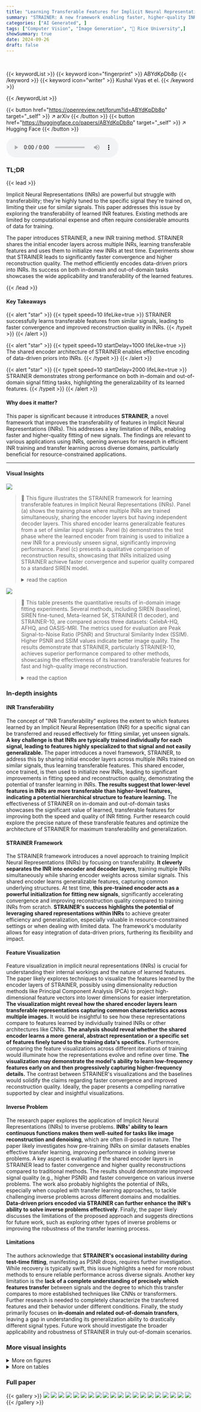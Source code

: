 ```yaml
---
title: "Learning Transferable Features for Implicit Neural Representations"
summary: "STRAINER: A new framework enabling faster, higher-quality INR fitting by leveraging transferable features across similar signals, significantly boosting INR performance."
categories: ["AI Generated", ]
tags: ["Computer Vision", "Image Generation", "🏢 Rice University",]
showSummary: true
date: 2024-09-26
draft: false
---
```


<br>

{{< keywordList >}}
{{< keyword icon="fingerprint" >}} ABYdKpDb8p {{< /keyword >}}
{{< keyword icon="writer" >}} Kushal Vyas et el. {{< /keyword >}}
 
{{< /keywordList >}}

{{< button href="https://openreview.net/forum?id=ABYdKpDb8p" target="_self" >}}
↗ arXiv
{{< /button >}}
{{< button href="https://huggingface.co/papers/ABYdKpDb8p" target="_self" >}}
↗ Hugging Face
{{< /button >}}



<audio controls>
    <source src="https://ai-paper-reviewer.com/ABYdKpDb8p/podcast.wav" type="audio/wav">
    Your browser does not support the audio element.
</audio>


### TL;DR


{{< lead >}}

Implicit Neural Representations (INRs) are powerful but struggle with transferability; they're highly tuned to the specific signal they're trained on, limiting their use for similar signals.  This paper addresses this issue by exploring the transferability of learned INR features.  Existing methods are limited by computational expense and often require considerable amounts of data for training. 

The paper introduces STRAINER, a new INR training method.  STRAINER shares the initial encoder layers across multiple INRs, learning transferable features and uses them to initialize new INRs at test time. Experiments show that STRAINER leads to significantly faster convergence and higher reconstruction quality. The method efficiently encodes data-driven priors into INRs.  Its success on both in-domain and out-of-domain tasks showcases the wide applicability and transferability of the learned features.

{{< /lead >}}


#### Key Takeaways

{{< alert "star" >}}
{{< typeit speed=10 lifeLike=true >}} STRAINER successfully learns transferable features from similar signals, leading to faster convergence and improved reconstruction quality in INRs. {{< /typeit >}}
{{< /alert >}}

{{< alert "star" >}}
{{< typeit speed=10 startDelay=1000 lifeLike=true >}} The shared encoder architecture of STRAINER enables effective encoding of data-driven priors into INRs. {{< /typeit >}}
{{< /alert >}}

{{< alert "star" >}}
{{< typeit speed=10 startDelay=2000 lifeLike=true >}} STRAINER demonstrates strong performance on both in-domain and out-of-domain signal fitting tasks, highlighting the generalizability of its learned features. {{< /typeit >}}
{{< /alert >}}

#### Why does it matter?
This paper is significant because it introduces **STRAINER**, a novel framework that improves the transferability of features in Implicit Neural Representations (INRs). This addresses a key limitation of INRs, enabling faster and higher-quality fitting of new signals.  The findings are relevant to various applications using INRs,  opening avenues for research in efficient INR training and transfer learning across diverse domains, particularly beneficial for resource-constrained applications.

------
#### Visual Insights



![](https://ai-paper-reviewer.com/ABYdKpDb8p/figures_1_1.jpg)

> 🔼 This figure illustrates the STRAINER framework for learning transferable features in Implicit Neural Representations (INRs).  Panel (a) shows the training phase where multiple INRs are trained simultaneously, sharing the encoder layers but having independent decoder layers.  This shared encoder learns generalizable features from a set of similar input signals. Panel (b) demonstrates the test phase where the learned encoder from training is used to initialize a new INR for a previously unseen signal, significantly improving performance. Panel (c) presents a qualitative comparison of reconstruction results, showcasing that INRs initialized using STRAINER achieve faster convergence and superior quality compared to a standard SIREN model.
> <details>
> <summary>read the caption</summary>
> Figure 1: STRAINER - Learning Transferable Features for Implicit Neural Representations. During training time (a), STRAINER divides an INR into encoder and decoder layers. STRAINER fits similar signals while sharing the encoder layers, capturing a rich set of transferrable features. At test-time, STRAINER serves as powerful initialization for fitting a new signal (b). An INR initialized with STRAINER's learned encoder features achieves (c) faster convergence and better quality reconstruction compared to baseline SIREN models.
> </details>





![](https://ai-paper-reviewer.com/ABYdKpDb8p/tables_6_1.jpg)

> 🔼 This table presents the quantitative results of in-domain image fitting experiments.  Several methods, including SIREN (baseline), SIREN fine-tuned, Meta-learned 5K, STRAINER (1 decoder), and STRAINER-10, are compared across three datasets: CelebA-HQ, AFHQ, and OASIS-MRI. The metrics used for evaluation are Peak Signal-to-Noise Ratio (PSNR) and Structural Similarity Index (SSIM). Higher PSNR and SSIM values indicate better image quality. The results demonstrate that STRAINER, particularly STRAINER-10, achieves superior performance compared to other methods, showcasing the effectiveness of its learned transferable features for fast and high-quality image reconstruction.
> <details>
> <summary>read the caption</summary>
> Table 1: In-domain image fitting evaluation. STRAINER's learned features yield powerful initialization at test-time resulting in high quality in-domain image fitting
> </details>





### In-depth insights


#### INR Transferability
The concept of "INR Transferability" explores the extent to which features learned by an Implicit Neural Representation (INR) for a specific signal can be transferred and reused effectively for fitting similar, yet unseen signals.  **A key challenge is that INRs are typically trained individually for each signal, leading to features highly specialized to that signal and not easily generalizable.** The paper introduces a novel framework, STRAINER, to address this by sharing initial encoder layers across multiple INRs trained on similar signals, thus learning transferable features.  This shared encoder, once trained, is then used to initialize new INRs, leading to significant improvements in fitting speed and reconstruction quality, demonstrating the potential of transfer learning in INRs.  **The results suggest that lower-level features in INRs are more transferable than higher-level features, indicating a potential hierarchical structure to feature learning.**  The effectiveness of STRAINER on in-domain and out-of-domain tasks showcases the significant value of learned, transferable features for improving both the speed and quality of INR fitting. Further research could explore the precise nature of these transferable features and optimize the architecture of STRAINER for maximum transferability and generalization.

#### STRAINER Framework
The STRAINER framework introduces a novel approach to training Implicit Neural Representations (INRs) by focusing on transferability.  **It cleverly separates the INR into encoder and decoder layers**, training multiple INRs simultaneously while sharing encoder weights across similar signals. This shared encoder learns generalizable features, capturing common underlying structures. At test time, **this pre-trained encoder acts as a powerful initialization for fitting new signals**, significantly accelerating convergence and improving reconstruction quality compared to training INRs from scratch.  **STRAINER's success highlights the potential of leveraging shared representations within INRs** to achieve greater efficiency and generalization, especially valuable in resource-constrained settings or when dealing with limited data. The framework's modularity allows for easy integration of data-driven priors, furthering its flexibility and impact.

#### Feature Visualization
Feature visualization in implicit neural representations (INRs) is crucial for understanding their internal workings and the nature of learned features.  The paper likely explores techniques to visualize the features learned by the encoder layers of STRAINER, possibly using dimensionality reduction methods like Principal Component Analysis (PCA) to project high-dimensional feature vectors into lower dimensions for easier interpretation.  **The visualization might reveal how the shared encoder layers learn transferable representations capturing common characteristics across multiple images.** It would be insightful to see how these representations compare to features learned by individually trained INRs or other architectures like CNNs. **The analysis should reveal whether the shared encoder learns a more general, abstract representation or a specific set of features finely tuned to the training data's specifics.**  Furthermore, comparing the feature visualizations across different iterations of training would illuminate how the representations evolve and refine over time.  **The visualization may demonstrate the model's ability to learn low-frequency features early on and then progressively capturing higher-frequency details.** The contrast between STRAINER's visualizations and the baselines would solidify the claims regarding faster convergence and improved reconstruction quality.  Ideally, the paper presents a compelling narrative supported by clear and insightful visualizations.

#### Inverse Problem
The research paper explores the application of Implicit Neural Representations (INRs) to inverse problems.  **INRs' ability to learn continuous functions makes them well-suited for tasks like image reconstruction and denoising**, which are often ill-posed in nature. The paper likely investigates how pre-training INRs on similar datasets enables effective transfer learning, improving performance in solving inverse problems.  A key aspect is evaluating if the shared encoder layers in STRAINER lead to faster convergence and higher quality reconstructions compared to traditional methods.  The results should demonstrate improved signal quality (e.g., higher PSNR) and faster convergence on various inverse problems. The work also probably highlights the potential of INRs, especially when coupled with transfer learning approaches, to tackle challenging inverse problems across different domains and modalities.  **Data-driven priors encoded via STRAINER can further enhance the INR's ability to solve inverse problems effectively**. Finally, the paper likely discusses the limitations of the proposed approach and suggests directions for future work, such as exploring other types of inverse problems or improving the robustness of the transfer learning process.

#### Limitations
The authors acknowledge that **STRAINER's occasional instability during test-time fitting**, manifesting as PSNR drops, requires further investigation.  While recovery is typically swift, this issue highlights a need for more robust methods to ensure reliable performance across diverse signals. Another key limitation is the **lack of a complete understanding of precisely which features transfer** between signals and the degree to which this transfer compares to more established techniques like CNNs or transformers.  Further research is needed to completely characterize the transferred features and their behavior under different conditions. Finally, the study primarily focuses on **in-domain and related out-of-domain transfers**, leaving a gap in understanding its generalization ability to drastically different signal types.  Future work should investigate the broader applicability and robustness of STRAINER in truly out-of-domain scenarios.


### More visual insights

<details>
<summary>More on figures
</summary>


![](https://ai-paper-reviewer.com/ABYdKpDb8p/figures_2_1.jpg)

> 🔼 The figure compares the performance of different INR initialization methods for image fitting on the CelebA-HQ dataset.  It demonstrates that STRAINER, particularly STRAINER-10 (trained on 10 images), significantly outperforms other methods, including SIREN (random initialization), SIREN finetuned (initialized using another image), and meta-learning based methods like Meta-Learned 5K, TransINR, and IPC in terms of PSNR (Peak Signal-to-Noise Ratio) at different numbers of iterations, showcasing STRAINER's faster convergence and improved reconstruction quality.
> <details>
> <summary>read the caption</summary>
> Figure 2: STRAINER learns faster. We show the reconstruction quality (PSNR) of different initialization schemes for in-domain image fitting on CelebA-HQ [22]. We compare SIREN [39] model initialized by (1) random weights (SIREN), (2) fitting on another face image (SIREN finetuned), (3) STRAINER -1 (trained using one face image), and (4) STRAINER-10 (trained using ten face images). We also evaluate against multiple baselines such as Meta-Learned 5K [45], TransINR[9], and IPC[23]
> </details>



![](https://ai-paper-reviewer.com/ABYdKpDb8p/figures_4_1.jpg)

> 🔼 This figure compares the learned features of STRAINER and SIREN models at different iterations (0, 50, 100).  It shows that STRAINER learns low-dimensional structures quickly and captures high-frequency details faster than SIREN, as evidenced by the principal component analysis (PCA) of learned features and the power spectra of reconstructed images. The reconstructed images further illustrate STRAINER's superior performance in fitting high frequencies.
> <details>
> <summary>read the caption</summary>
> Figure 3: Visualization of learned features in STRAINER and baseline SIREN model. We visualize (a) the first principal component of the learned encoder features for STRAINER and corresponding layer for SIREN. At iteration 0, STRAINER's features already capture a low dimensional structure allowing it to quickly adapt to the cat image. High frequency detail emerges in STRAINER's learned features by iteration 50, whereas SIREN is lacking at iteration 100. The inset showing the power spectrum of the reconstructed image further confirms that STRAINER learns high frequency faster. We also show the (b) reconstructed images and remark that STRAINER fits high frequencies faster.
> </details>



![](https://ai-paper-reviewer.com/ABYdKpDb8p/figures_5_1.jpg)

> 🔼 This figure compares the convergence speed of STRAINER and SIREN models when fitting an unseen signal.  The histograms of absolute gradients for three different layers (1, 5, and the last layer) are plotted over 1000 iterations. STRAINER shows faster convergence to both low and high frequencies than SIREN, highlighting its superior initialization.
> <details>
> <summary>read the caption</summary>
> Figure 4: STRAINER converges to low and high frequencies fast. We plot the histogram of absolute gradients of layers 1, 5 and last over 1000 iterations while fitting an unseen signal. At test time, STRAINER’s initialization quickly learns low frequency, receiving large gradients update at the start in its initial layers and reaching convergence. The Decoder layer in STRAINER also fits high frequency faster. Large gradients from corresponding SIREN layers show it learning significant features as late as 1000 iterations.
> </details>



![](https://ai-paper-reviewer.com/ABYdKpDb8p/figures_8_1.jpg)

> 🔼 This figure visualizes how different methods partition the input space when learning INRs.  Panel (a) shows the initial partitioning of the input space for Meta-Learned 5K, STRAINER, and SIREN. Panel (b) shows how these partitions change after fitting a new image. STRAINER demonstrates a more structured and data-driven partitioning compared to the other methods, improving transferability to new signals.
> <details>
> <summary>read the caption</summary>
> Figure 6: Visualizing density of partitions in input space of learned models. We use the method introduced in [20] to approximate the input space partition of the INR. We present the input space partitions for layers 2,3,4 across (a) Meta-learned 5K and STRAINER initialization and (b) at test time optimization. STRAINER learns an input space partitioning which is more attuned to the prior of the dataset, compared to meta learned which is comparatively more random. We also observe that SIREN (iii) learns an input space partitioning highly specific to the image leading to inefficient transferability for fitting a new image (iv) with significantly different underlying partitioned input space. This explains the better in-domain performance of STRAINER compared to Meta-learned 5K, as the shallower layers after pre-training provide a better input space subdivision to the deeper layers to further subdivide.
> </details>



![](https://ai-paper-reviewer.com/ABYdKpDb8p/figures_14_1.jpg)

> 🔼 This figure shows the impact of varying the number of shared layers in the STRAINER model on the reconstruction quality (PSNR).  The experiment uses a 5-layered SIREN model, fitting one image.  It compares a baseline SIREN model, a fine-tuned SIREN, and different versions of STRAINER, where STRAINER is modified to share an increasing number of initial layers (2, 3, 4, 5) while fitting an image. The results clearly demonstrate that increasing the number of shared layers leads to better reconstruction quality, as measured by PSNR. This highlights the importance of shared encoder layers in STRAINER's ability to learn transferable features and achieve faster and better signal reconstruction.
> <details>
> <summary>read the caption</summary>
> Figure 7: Sharing different number of layers in STRAINER's encoder. We see that by increasing the number of shared layers, STRAINER's ability to recover the signal also improves.
> </details>



![](https://ai-paper-reviewer.com/ABYdKpDb8p/figures_15_1.jpg)

> 🔼 This figure illustrates the STRAINER framework for learning transferable features in Implicit Neural Representations (INRs).  Panel (a) shows the training process where multiple INRs are trained simultaneously, sharing encoder layers while having separate decoder layers. This allows STRAINER to learn generalizable features from similar signals. Panel (b) demonstrates the testing phase where the pre-trained encoder is used to initialize a new INR for a previously unseen signal.  Panel (c) compares the reconstruction quality of an INR initialized with STRAINER's encoder against a baseline SIREN model, showcasing STRAINER's improved speed and accuracy.
> <details>
> <summary>read the caption</summary>
> Figure 1: STRAINER - Learning Transferable Features for Implicit Neural Representations. During training time (a), STRAINER divides an INR into encoder and decoder layers. STRAINER fits similar signals while sharing the encoder layers, capturing a rich set of transferrable features. At test-time, STRAINER serves as powerful initialization for fitting a new signal (b). An INR initialized with STRAINER's learned encoder features achieves (c) faster convergence and better quality reconstruction compared to baseline SIREN models.
> </details>



![](https://ai-paper-reviewer.com/ABYdKpDb8p/figures_15_2.jpg)

> 🔼 The figure compares the performance of different INR initialization methods on a face image fitting task using PSNR metric. STRAINER, which uses a shared encoder trained on multiple images, shows significant improvement in reconstruction quality and convergence speed over baselines like SIREN (random initialization), SIREN finetuned (fine-tuned on a single image), and Meta-Learned 5K.
> <details>
> <summary>read the caption</summary>
> Figure 2: STRAINER learns faster. We show the reconstruction quality (PSNR) of different initialization schemes for in-domain image fitting on CelebA-HQ [22]. We compare SIREN [39] model initialized by (1) random weights (SIREN), (2) fitting on another face image (SIREN finetuned), (3) STRAINER -1 (trained using one face image), and (4) STRAINER-10 (trained using ten face images). We also evaluate against multiple baselines such as Meta-Learned 5K [45], TransINR[9], and IPC[23]
> </details>



![](https://ai-paper-reviewer.com/ABYdKpDb8p/figures_16_1.jpg)

> 🔼 This figure shows a comparison of the super-resolution results achieved by SIREN and STRAINER.  The left side displays visual results of super-resolution on a sample image using both methods. The right side presents a plot showing how the Peak Signal-to-Noise Ratio (PSNR) changes over iterations. The plot illustrates that STRAINER-10(Fast) achieves similar performance to SIREN but requires significantly fewer iterations to reach the same PSNR value, showing its faster convergence for super-resolution tasks.  The HQ version of STRAINER-10 is also included for further comparison.
> <details>
> <summary>read the caption</summary>
> Figure 10: Super Resolution using STRAINER. We show the reconstructed results (a) on the left using SIREN and STRAINER. We also plot (b) the trajectory of PSNR with iterations. STRAINER-10 (Fast) achieves comparable PSNR to SIREN in approximately a third of the runtime.
> </details>



![](https://ai-paper-reviewer.com/ABYdKpDb8p/figures_17_1.jpg)

> 🔼 The figure shows the PSNR (Peak Signal-to-Noise Ratio) of different INR (Implicit Neural Representation) initialization methods over training iterations for fitting in-domain face images from the CelebA-HQ dataset.  It compares the performance of a standard SIREN model, a fine-tuned SIREN model, STRAINER with 1 decoder, STRAINER with 10 decoders, and other meta-learning baselines (Meta-Learned 5K, TransINR, IPC). STRAINER, which shares encoder layers across multiple INRs during training, demonstrates faster convergence and superior PSNR compared to the other methods, highlighting the effectiveness of its transfer learning approach.
> <details>
> <summary>read the caption</summary>
> Figure 2: STRAINER learns faster. We show the reconstruction quality (PSNR) of different initialization schemes for in-domain image fitting on CelebA-HQ [22]. We compare SIREN [39] model initialized by (1) random weights (SIREN), (2) fitting on another face image (SIREN finetuned), (3) STRAINER -1 (trained using one face image), and (4) STRAINER-10 (trained using ten face images). We also evaluate against multiple baselines such as Meta-Learned 5K [45], TransINR[9], and IPC[23]
> </details>



![](https://ai-paper-reviewer.com/ABYdKpDb8p/figures_18_1.jpg)

> 🔼 This figure compares the performance of STRAINER and SIREN in reconstructing a complex 3D model (Thai statue) after being trained on a simpler dataset (chair shapes from ShapeNet).  The ground truth, STRAINER reconstruction, and SIREN reconstruction are shown. Red circles highlight areas where STRAINER shows superior detail and faster convergence to high-frequency information, demonstrating the effectiveness of STRAINER's transferable features.
> <details>
> <summary>read the caption</summary>
> Figure 12: We use ten shapes from the chair category of ShapeNet[7] to train STRAINER, and use that initialization to fit a much more complex volume (the Thai statue[35]). We compare the intermediate outputs for both STRAINER and SIREN for 150 iterations to highlight STRAINER’s ability to learn ridges and high frequency information faster.
> </details>



![](https://ai-paper-reviewer.com/ABYdKpDb8p/figures_19_1.jpg)

> 🔼 This figure visualizes the learned features of STRAINER and compares them to a baseline SIREN model.  The PCA of learned features highlights how STRAINER captures low-dimensional structure early in training, enabling quicker adaptation to new signals.  The power spectrum of reconstructed images confirms that STRAINER learns high frequencies faster than SIREN.  Reconstructed images further illustrate STRAINER's superior performance.
> <details>
> <summary>read the caption</summary>
> Figure 3: Visualization of learned features in STRAINER and baseline SIREN model. We visualize (a) the first principal component of the learned encoder features for STRAINER and corresponding layer for SIREN. At iteration 0, STRAINER's features already capture a low dimensional structure allowing it to quickly adapt to the cat image. High frequency detail emerges in STRAINER's learned features by iteration 50, whereas SIREN is lacking at iteration 100. The inset showing the power spectrum of the reconstructed image further confirms that STRAINER learns high frequency faster. We also show the (b) reconstructed images and remark that STRAINER fits high frequencies faster.
> </details>



![](https://ai-paper-reviewer.com/ABYdKpDb8p/figures_20_1.jpg)

> 🔼 This figure illustrates the STRAINER framework for learning transferable features in Implicit Neural Representations (INRs).  Panel (a) shows the training phase where multiple INRs share encoder layers while having independent decoder layers.  This shared encoder learns transferable features across signals. Panel (b) demonstrates the test phase where the learned encoder from (a) is used to initialize a new INR for a new signal, resulting in faster convergence. Panel (c) shows the result of the improved reconstruction quality achieved by using STRAINER compared to a baseline method (SIREN).
> <details>
> <summary>read the caption</summary>
> Figure 1: STRAINER - Learning Transferable Features for Implicit Neural Representations. During training time (a), STRAINER divides an INR into encoder and decoder layers. STRAINER fits similar signals while sharing the encoder layers, capturing a rich set of transferrable features. At test-time, STRAINER serves as powerful initialization for fitting a new signal (b). An INR initialized with STRAINER's learned encoder features achieves (c) faster convergence and better quality reconstruction compared to baseline SIREN models.
> </details>



![](https://ai-paper-reviewer.com/ABYdKpDb8p/figures_21_1.jpg)

> 🔼 This figure visualizes how different models partition the input space at initialization and after fitting an image.  STRAINER shows a more structured and data-driven partitioning compared to Meta-Learned 5K and SIREN. This structured partitioning explains its better transferability and faster convergence.
> <details>
> <summary>read the caption</summary>
> Figure 6: Visualizing density of partitions in input space of learned models. We use the method introduced in [20] to approximate the input space partition of the INR. We present the input space partitions for layers 2,3,4 across (a) Meta-learned 5K and STRAINER initialization and (b) at test time optimization. STRAINER learns an input space partitioning which is more attuned to the prior of the dataset, compared to meta learned which is comparatively more random. We also observe that SIREN (iii) learns an input space partitioning highly specific to the image leading to inefficient transferability for fitting a new image (iv) with significantly different underlying partitioned input space. This explains the better in-domain performance of STRAINER compared to Meta-learned 5K, as the shallower layers after pre-training provide a better input space subdivision to the deeper layers to further subdivide.
> </details>



</details>




<details>
<summary>More on tables
</summary>


![](https://ai-paper-reviewer.com/ABYdKpDb8p/tables_6_2.jpg)
> 🔼 This table presents the results of out-of-domain image fitting experiments.  The model was initially trained on CelebA-HQ images (faces) and then tested on images from two different datasets: AFHQ (animal faces, specifically cats) and OASIS-MRI (medical images).  The table compares the performance of Meta-learned 5K and two versions of STRAINER (STRAINER-10 and STRAINER-10 (Gray), where the latter uses a grayscale version of the data). The metrics used for comparison are Peak Signal-to-Noise Ratio (PSNR) and Structural Similarity Index (SSIM).  The results show that STRAINER outperforms Meta-learned 5K in all cases, demonstrating that the features learned during training on one dataset generalize effectively to other datasets.
> <details>
> <summary>read the caption</summary>
> Table 2: Out of domain image fitting evaluation, when trained on CelebA-HQ and tested on AFHQ and OASIS-MRI. STRAINER's learned features are a surprisingly good prior for fitting images out of its training domain.
> </details>

![](https://ai-paper-reviewer.com/ABYdKpDb8p/tables_6_3.jpg)
> 🔼 This table compares the performance of STRAINER with several baselines on image fitting tasks, both within the same domain (in-domain) and across different domains (out-of-domain).  It shows that STRAINER consistently outperforms the baselines in terms of PSNR (Peak Signal-to-Noise Ratio), demonstrating the effectiveness of its transferable feature learning approach. The results highlight STRAINER's ability to generalize to unseen data, even when the data is from a different domain than the training data. The table also includes results for models with and without test-time optimization (TTO), further showcasing STRAINER's advantage.
> <details>
> <summary>read the caption</summary>
> Table 3: Baseline evaluation for image-fitting for in-domain(ID) and out-of-domain(OD) data. STRAINER learns more transferable features resulting in better performance across the board. Models trained on CelebA-HQ unless mentioned otherwise. TTO = Test time optimization.
> </details>

![](https://ai-paper-reviewer.com/ABYdKpDb8p/tables_7_1.jpg)
> 🔼 This table shows the Peak Signal-to-Noise Ratio (PSNR), Structural SIMilarity index (SSIM), and Learned Perceptual Image Patch Similarity (LPIPS) for out-of-domain image fitting on Kodak images.  The results compare the performance of STRAINER-10 (trained on the CelebA-HQ dataset) against standard SIREN models with different network widths (256 and 512).  The metric values show that STRAINER-10 achieves better PSNR, SSIM, and lower LPIPS, indicating higher-quality image reconstruction and better perceptual similarity, especially for the wider network (512).
> <details>
> <summary>read the caption</summary>
> Table 4: Out-of-domain image fitting on Kodak Images [3]. STRAINER (trained on CelebA-HQ) allows better convergence comparable to high capacity SIREN models as indicated by PSNR metric.
> </details>

![](https://ai-paper-reviewer.com/ABYdKpDb8p/tables_7_2.jpg)
> 🔼 This table compares the training time and computational complexity of STRAINER with other methods.  It shows that STRAINER requires significantly less training time and fewer gradient updates than other methods, even when trained on a smaller dataset. This highlights STRAINER's efficiency and its ability to leverage a powerful initialization.
> <details>
> <summary>read the caption</summary>
> Table 5: Training time and compute complexity. We train all the methods for 5000 steps. STRAINER instantly learns a powerful initialization with minimal data and significantly fewer gradient updates.
> </details>

![](https://ai-paper-reviewer.com/ABYdKpDb8p/tables_7_3.jpg)
> 🔼 This table presents the results of applying the STRAINER method to inverse problems, specifically super-resolution and denoising. It shows that STRAINER achieves comparable or better PSNR (Peak Signal-to-Noise Ratio) than the baseline SIREN method in significantly fewer iterations, highlighting its efficiency and effectiveness for these tasks.
> <details>
> <summary>read the caption</summary>
> Table 6: STRAINER accelerates recovery of latent images in inverse problems. STRAINER captures an implicit prior over the training data allowing it to recover a clean latent image of comparable quality 3x faster making it useful for inverse problems.
> </details>

![](https://ai-paper-reviewer.com/ABYdKpDb8p/tables_16_1.jpg)
> 🔼 This table presents the Peak Signal-to-Noise Ratio (PSNR) and Structural Similarity Index (SSIM) values achieved by different methods for in-domain image fitting tasks on three datasets: CelebA-HQ, AFHQ, and OASIS-MRI.  It compares the performance of SIREN (a baseline implicit neural representation model), a fine-tuned SIREN model, Meta-learned 5K (a meta-learning based initialization method), STRAINER (with one decoder), and STRAINER-10 (with ten decoders).  The results demonstrate that STRAINER, particularly STRAINER-10, achieves significantly better PSNR and SSIM values compared to the baselines, indicating its effectiveness in leveraging learned transferable features for faster and higher-quality in-domain image fitting.
> <details>
> <summary>read the caption</summary>
> Table 1: In-domain image fitting evaluation. STRAINER's learned features yield powerful initialization at test-time resulting in high quality in-domain image fitting
> </details>

</details>




### Full paper

{{< gallery >}}
<img src="https://ai-paper-reviewer.com/ABYdKpDb8p/1.png" class="grid-w50 md:grid-w33 xl:grid-w25" />
<img src="https://ai-paper-reviewer.com/ABYdKpDb8p/2.png" class="grid-w50 md:grid-w33 xl:grid-w25" />
<img src="https://ai-paper-reviewer.com/ABYdKpDb8p/3.png" class="grid-w50 md:grid-w33 xl:grid-w25" />
<img src="https://ai-paper-reviewer.com/ABYdKpDb8p/4.png" class="grid-w50 md:grid-w33 xl:grid-w25" />
<img src="https://ai-paper-reviewer.com/ABYdKpDb8p/5.png" class="grid-w50 md:grid-w33 xl:grid-w25" />
<img src="https://ai-paper-reviewer.com/ABYdKpDb8p/6.png" class="grid-w50 md:grid-w33 xl:grid-w25" />
<img src="https://ai-paper-reviewer.com/ABYdKpDb8p/7.png" class="grid-w50 md:grid-w33 xl:grid-w25" />
<img src="https://ai-paper-reviewer.com/ABYdKpDb8p/8.png" class="grid-w50 md:grid-w33 xl:grid-w25" />
<img src="https://ai-paper-reviewer.com/ABYdKpDb8p/9.png" class="grid-w50 md:grid-w33 xl:grid-w25" />
<img src="https://ai-paper-reviewer.com/ABYdKpDb8p/10.png" class="grid-w50 md:grid-w33 xl:grid-w25" />
<img src="https://ai-paper-reviewer.com/ABYdKpDb8p/11.png" class="grid-w50 md:grid-w33 xl:grid-w25" />
<img src="https://ai-paper-reviewer.com/ABYdKpDb8p/12.png" class="grid-w50 md:grid-w33 xl:grid-w25" />
<img src="https://ai-paper-reviewer.com/ABYdKpDb8p/13.png" class="grid-w50 md:grid-w33 xl:grid-w25" />
<img src="https://ai-paper-reviewer.com/ABYdKpDb8p/14.png" class="grid-w50 md:grid-w33 xl:grid-w25" />
<img src="https://ai-paper-reviewer.com/ABYdKpDb8p/15.png" class="grid-w50 md:grid-w33 xl:grid-w25" />
<img src="https://ai-paper-reviewer.com/ABYdKpDb8p/16.png" class="grid-w50 md:grid-w33 xl:grid-w25" />
<img src="https://ai-paper-reviewer.com/ABYdKpDb8p/17.png" class="grid-w50 md:grid-w33 xl:grid-w25" />
<img src="https://ai-paper-reviewer.com/ABYdKpDb8p/18.png" class="grid-w50 md:grid-w33 xl:grid-w25" />
<img src="https://ai-paper-reviewer.com/ABYdKpDb8p/19.png" class="grid-w50 md:grid-w33 xl:grid-w25" />
<img src="https://ai-paper-reviewer.com/ABYdKpDb8p/20.png" class="grid-w50 md:grid-w33 xl:grid-w25" />
{{< /gallery >}}